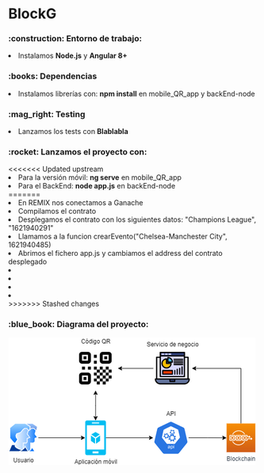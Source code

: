 # BlockG

<h3>:construction: Entorno de trabajo:</h3>
<li>Instalamos <b>Node.js</b> y <b>Angular 8+</b></li> 
<h3>:books: Dependencias</h3>
<li>Instalamos librerías con: <b>npm install</b> en mobile_QR_app y backEnd-node</li>
<h3>:mag_right: Testing</h3>
<li>Lanzamos los tests con <b>Blablabla</b></li>
<h3>:rocket: Lanzamos el proyecto con:</h3>
<<<<<<< Updated upstream
<li>Para la versión móvil: <b>ng serve</b> en mobile_QR_app</li>
<li>Para el BackEnd: <b>node app.js</b> en backEnd-node</li>
=======
<li>En REMIX nos conectamos a Ganache</li>
<li>Compilamos el contrato</li>
<li>Desplegamos el contrato con los siguientes datos: "Champions League", "1621940291"</li>
<li>Llamamos a la funcion crearEvento("Chelsea-Manchester City", 1621940485)</li>
<li>Abrimos el fichero app.js y cambiamos el address del contrato desplegado</li>
<li></li>
<li></li>
<li></li>
<li></li>
>>>>>>> Stashed changes
<h3>:blue_book: Diagrama del proyecto:</h3>

![alt text](https://github.com/JonanOribe/BlockG/blob/main/docs/BlockG.png?raw=true)
